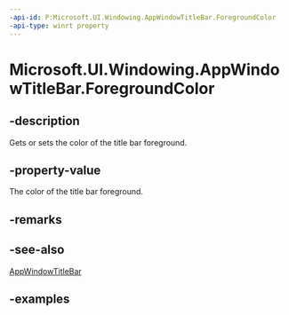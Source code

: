 ```yaml
---
-api-id: P:Microsoft.UI.Windowing.AppWindowTitleBar.ForegroundColor
-api-type: winrt property
---
```


# Microsoft.UI.Windowing.AppWindowTitleBar.ForegroundColor

<!--
public System.Nullable<Windows.UI.Color> ForegroundColor { get; set; }
-->

## -description

Gets or sets the color of the title bar foreground.

## -property-value

The color of the title bar foreground.

## -remarks

## -see-also

[AppWindowTitleBar](appwindowtitlebar.md)

## -examples
